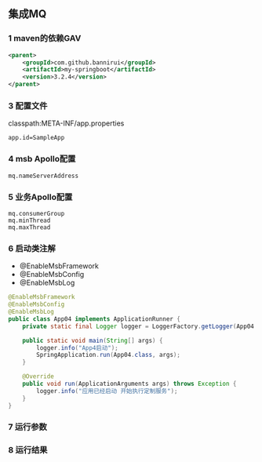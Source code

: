 集成MQ
---
### 1 maven的依赖GAV

```xml
<parent>
    <groupId>com.github.bannirui</groupId>
    <artifactId>my-springboot</artifactId>
    <version>3.2.4</version>
</parent>
```

### 3 配置文件

classpath:META-INF/app.properties

```properties
app.id=SampleApp
```

### 4 msb Apollo配置

```properties
mq.nameServerAddress
```

### 5 业务Apollo配置

```properties
mq.consumerGroup
mq.minThread
mq.maxThread
```

### 6 启动类注解

- @EnableMsbFramework
- @EnableMsbConfig
- @EnableMsbLog

```java
@EnableMsbFramework
@EnableMsbConfig
@EnableMsbLog
public class App04 implements ApplicationRunner {
    private static final Logger logger = LoggerFactory.getLogger(App04.class);

    public static void main(String[] args) {
        logger.info("App4启动");
        SpringApplication.run(App04.class, args);
    }

    @Override
    public void run(ApplicationArguments args) throws Exception {
        logger.info("应用已经启动 开始执行定制服务");
    }
}
```

### 7 运行参数


### 8 运行结果


